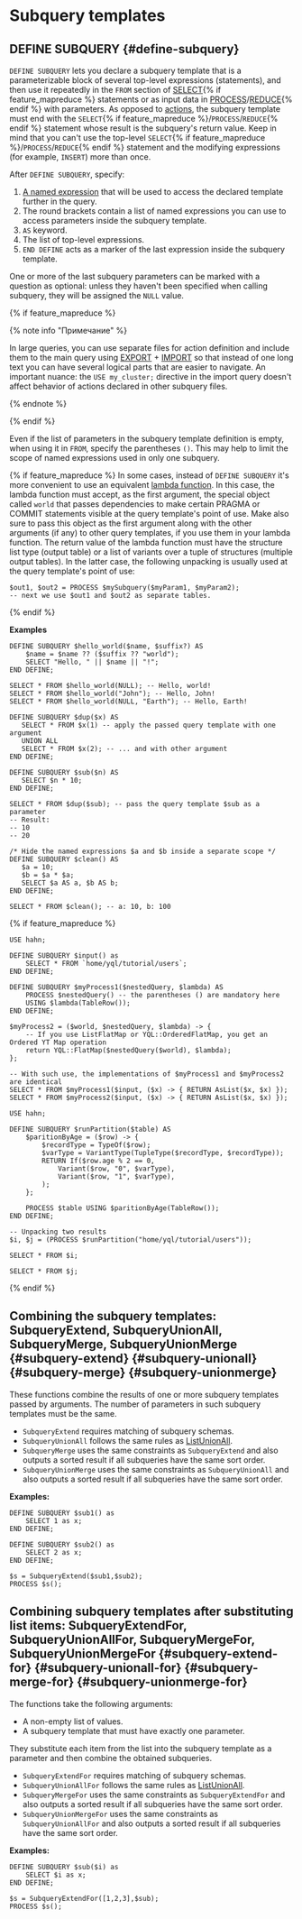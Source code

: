 # Subquery templates

## DEFINE SUBQUERY {#define-subquery}

`DEFINE SUBQUERY` lets you declare a subquery template that is a parameterizable block of several top-level expressions (statements), and then use it repeatedly in the `FROM` section of [SELECT](../select.md){% if feature_mapreduce %} statements or as input data in [PROCESS](../process.md)/[REDUCE](../reduce.md){% endif %} with parameters.
As opposed to [actions](../action.md), the subquery template must end with the `SELECT`{% if feature_mapreduce %}/`PROCESS`/`REDUCE`{% endif %} statement whose result is the subquery's return value. Keep in mind that you can't use the top-level `SELECT`{% if feature_mapreduce %}/`PROCESS`/`REDUCE`{% endif %} statement and the modifying expressions (for example, `INSERT`) more than once.

After `DEFINE SUBQUERY`, specify:

1. [A named expression](expressions.md#named-nodes) that will be used to access the declared template further in the query.
2. The round brackets contain a list of named expressions you can use to access parameters inside the subquery template.
3. `AS` keyword.
4. The list of top-level expressions.
5. `END DEFINE` acts as a marker of the last expression inside the subquery template.

One or more of the last subquery parameters can be marked with a question as optional: unless they haven't been specified when calling subquery, they will be assigned the `NULL` value.

{% if feature_mapreduce %}

{% note info "Примечание" %}

In large queries, you can use separate files for action definition and include them to the main query using [EXPORT](../export_import.md#export) + [IMPORT](../export_import.md#import) so that instead of one long text you can have several logical parts that are easier to navigate. An important nuance: the `USE my_cluster;` directive in the import query doesn't affect behavior of actions declared in other subquery files.

{% endnote %}

{% endif %}

Even if the list of parameters in the subquery template definition is empty, when using it in `FROM`, specify the parentheses `()`. This may help to limit the scope of named expressions used in only one subquery.

{% if feature_mapreduce %}
In some cases, instead of `DEFINE SUBQUERY` it's more convenient to use an equivalent [lambda function](../expressions.md#lambda).
In this case, the lambda function must accept, as the first argument, the special object called `world` that passes dependencies to make certain PRAGMA or COMMIT statements visible at the query template's point of use. Make also sure to pass this object as the first argument along with the other arguments (if any) to other query templates, if you use them in your lambda function.
The return value of the lambda function must have the structure list type (output table) or a list of variants over a tuple of structures (multiple output tables). In the latter case, the following unpacking is usually used at the query template's point of use:

```yql
$out1, $out2 = PROCESS $mySubquery($myParam1, $myParam2);
-- next we use $out1 and $out2 as separate tables.
```

{% endif %}

**Examples**

```yql
DEFINE SUBQUERY $hello_world($name, $suffix?) AS
    $name = $name ?? ($suffix ?? "world");
    SELECT "Hello, " || $name || "!";
END DEFINE;

SELECT * FROM $hello_world(NULL); -- Hello, world!
SELECT * FROM $hello_world("John"); -- Hello, John!
SELECT * FROM $hello_world(NULL, "Earth"); -- Hello, Earth!
```

```yql
DEFINE SUBQUERY $dup($x) AS
   SELECT * FROM $x(1) -- apply the passed query template with one argument
   UNION ALL
   SELECT * FROM $x(2); -- ... and with other argument
END DEFINE;

DEFINE SUBQUERY $sub($n) AS
   SELECT $n * 10;
END DEFINE;

SELECT * FROM $dup($sub); -- pass the query template $sub as a parameter
-- Result:
-- 10
-- 20
```

```yql
/* Hide the named expressions $a and $b inside a separate scope */
DEFINE SUBQUERY $clean() AS
   $a = 10;
   $b = $a * $a;
   SELECT $a AS a, $b AS b;
END DEFINE;

SELECT * FROM $clean(); -- a: 10, b: 100
```

{% if feature_mapreduce %}

```yql
USE hahn;

DEFINE SUBQUERY $input() as
    SELECT * FROM `home/yql/tutorial/users`;
END DEFINE;

DEFINE SUBQUERY $myProcess1($nestedQuery, $lambda) AS
    PROCESS $nestedQuery() -- the parentheses () are mandatory here
    USING $lambda(TableRow());
END DEFINE;

$myProcess2 = ($world, $nestedQuery, $lambda) -> {
    -- If you use ListFlatMap or YQL::OrderedFlatMap, you get an Ordered YT Map operation
    return YQL::FlatMap($nestedQuery($world), $lambda);
};

-- With such use, the implementations of $myProcess1 and $myProcess2 are identical
SELECT * FROM $myProcess1($input, ($x) -> { RETURN AsList($x, $x) });
SELECT * FROM $myProcess2($input, ($x) -> { RETURN AsList($x, $x) });
```

```yql
USE hahn;

DEFINE SUBQUERY $runPartition($table) AS
    $paritionByAge = ($row) -> {
        $recordType = TypeOf($row);
        $varType = VariantType(TupleType($recordType, $recordType));
        RETURN If($row.age % 2 == 0,
            Variant($row, "0", $varType),
            Variant($row, "1", $varType),
        );
    };

    PROCESS $table USING $paritionByAge(TableRow());
END DEFINE;

-- Unpacking two results
$i, $j = (PROCESS $runPartition("home/yql/tutorial/users"));

SELECT * FROM $i;

SELECT * FROM $j;
```

{% endif %}

## Combining the subquery templates: SubqueryExtend, SubqueryUnionAll, SubqueryMerge, SubqueryUnionMerge {#subquery-extend} {#subquery-unionall} {#subquery-merge} {#subquery-unionmerge}

These functions combine the results of one or more subquery templates passed by arguments. The number of parameters in such subquery templates must be the same.

* `SubqueryExtend` requires matching of subquery schemas.
* `SubqueryUnionAll` follows the same rules as [ListUnionAll](../../builtins/list.md#ListUnionAll).
* `SubqueryMerge` uses the same constraints as `SubqueryExtend` and also outputs a sorted result if all subqueries have the same sort order.
* `SubqueryUnionMerge` uses the same constraints as `SubqueryUnionAll` and also outputs a sorted result if all subqueries have the same sort order.

**Examples:**

```yql
DEFINE SUBQUERY $sub1() as
    SELECT 1 as x;
END DEFINE;

DEFINE SUBQUERY $sub2() as
    SELECT 2 as x;
END DEFINE;

$s = SubqueryExtend($sub1,$sub2);
PROCESS $s();
```

## Combining subquery templates after substituting list items: SubqueryExtendFor, SubqueryUnionAllFor, SubqueryMergeFor, SubqueryUnionMergeFor {#subquery-extend-for} {#subquery-unionall-for} {#subquery-merge-for} {#subquery-unionmerge-for}

The functions take the following arguments:

* A non-empty list of values.
* A subquery template that must have exactly one parameter.

They substitute each item from the list into the subquery template as a parameter and then combine the obtained subqueries.

* `SubqueryExtendFor` requires matching of subquery schemas.
* `SubqueryUnionAllFor` follows the same rules as [ListUnionAll](../../builtins/list.md#ListUnionAll).
* `SubqueryMergeFor` uses the same constraints as `SubqueryExtendFor` and also outputs a sorted result if all subqueries have the same sort order.
* `SubqueryUnionMergeFor` uses the same constraints as `SubqueryUnionAllFor` and also outputs a sorted result if all subqueries have the same sort order.

**Examples:**

```yql
DEFINE SUBQUERY $sub($i) as
    SELECT $i as x;
END DEFINE;

$s = SubqueryExtendFor([1,2,3],$sub);
PROCESS $s();
```


